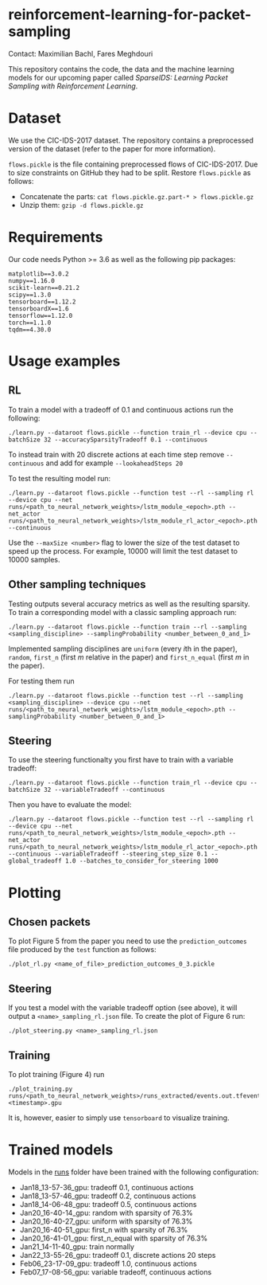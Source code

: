 # reinforcement-learning-for-packet-sampling
Contact: Maximilian Bachl, Fares Meghdouri

This repository contains the code, the data and the machine learning models for our upcoming paper called *SparseIDS: Learning Packet Sampling with Reinforcement Learning*.

# Dataset
We use the CIC-IDS-2017 dataset. The repository contains a preprocessed version of the dataset (refer to the paper for more information). 

```flows.pickle``` is the file containing preprocessed flows of CIC-IDS-2017. Due to size constraints on GitHub they had to be split. Restore ```flows.pickle``` as follows:
* Concatenate the parts: ```cat flows.pickle.gz.part-* > flows.pickle.gz```
* Unzip them: ```gzip -d flows.pickle.gz```

# Requirements
Our code needs Python >= 3.6 as well as the following pip packages:
```
matplotlib==3.0.2
numpy==1.16.0
scikit-learn==0.21.2
scipy==1.3.0
tensorboard==1.12.2
tensorboardX==1.6
tensorflow==1.12.0
torch==1.1.0
tqdm==4.30.0
```

# Usage examples

## RL
To train a model with a tradeoff of 0.1 and continuous actions run the following:

    ./learn.py --dataroot flows.pickle --function train_rl --device cpu --batchSize 32 --accuracySparsityTradeoff 0.1 --continuous
 
To instead train with 20 discrete actions at each time step remove ```--continuous``` and add for example ```--lookaheadSteps 20```

To test the resulting model run: 

    ./learn.py --dataroot flows.pickle --function test --rl --sampling rl --device cpu --net runs/<path_to_neural_network_weights>/lstm_module_<epoch>.pth --net_actor runs/<path_to_neural_network_weights>/lstm_module_rl_actor_<epoch>.pth --continuous
    
Use the ```--maxSize <number>``` flag to lower the size of the test dataset to speed up the process. For example, 10000 will limit the test dataset to 10000 samples. 

## Other sampling techniques

Testing outputs several accuracy metrics as well as the resulting sparsity. To train a corresponding model with a classic sampling approach run:

    ./learn.py --dataroot flows.pickle --function train --rl --sampling <sampling_discipline> --samplingProbability <number_between_0_and_1>

Implemented sampling disciplines are ```uniform``` (every *i*th in the paper), ```random```, ```first_n``` (first *m* relative in the paper) and ```first_n_equal``` (first *m* in the paper). 

For testing them run 

    ./learn.py --dataroot flows.pickle --function test --rl --sampling <sampling_discipline> --device cpu --net runs/<path_to_neural_network_weights>/lstm_module_<epoch>.pth --samplingProbability <number_between_0_and_1>

## Steering

To use the steering functionalty you first have to train with a variable tradeoff:

    ./learn.py --dataroot flows.pickle --function train_rl --device cpu --batchSize 32 --variableTradeoff --continuous
    
Then you have to evaluate the model:

    ./learn.py --dataroot flows.pickle --function test --rl --sampling rl --device cpu --net runs/<path_to_neural_network_weights>/lstm_module_<epoch>.pth --net_actor runs/<path_to_neural_network_weights>/lstm_module_rl_actor_<epoch>.pth --continuous --variableTradeoff --steering_step_size 0.1 --global_tradeoff 1.0 --batches_to_consider_for_steering 1000

# Plotting 

## Chosen packets

To plot Figure 5 from the paper you need to use the ```prediction_outcomes``` file produced by the ```test``` function as follows:

    ./plot_rl.py <name_of_file>_prediction_outcomes_0_3.pickle
    
## Steering

If you test a model with the variable tradeoff option (see above), it will output a ```<name>_sampling_rl.json``` file. To create the plot of Figure 6 run:

    ./plot_steering.py <name>_sampling_rl.json
    
## Training 

To plot training (Figure 4) run

    ./plot_training.py runs/<path_to_neural_network_weights>/runs_extracted/events.out.tfevents.<timestamp>.gpu
    
It is, however, easier to simply use ```tensorboard``` to visualize training. 

# Trained models
Models in the [runs](runs) folder have been trained with the following configuration:
* Jan18_13-57-36_gpu: tradeoff 0.1, continuous actions
* Jan18_13-57-46_gpu: tradeoff 0.2, continuous actions
* Jan18_14-06-48_gpu: tradeoff 0.5, continuous actions
* Jan20_16-40-14_gpu: random with sparsity of 76.3%
* Jan20_16-40-27_gpu: uniform with sparsity of 76.3%
* Jan20_16-40-51_gpu: first_n with sparsity of 76.3%
* Jan20_16-41-01_gpu: first_n_equal with sparsity of 76.3%
* Jan21_14-11-40_gpu: train normally
* Jan22_13-55-26_gpu: tradeoff 0.1, discrete actions 20 steps
* Feb06_23-17-09_gpu: tradeoff 1.0, continuous actions
* Feb07_17-08-56_gpu: variable tradeoff, continuous actions
